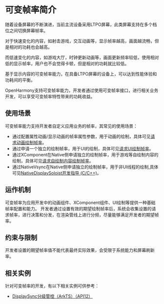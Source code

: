 # 可变帧率简介

随着设备屏幕的不断演进，当前主流设备采用LTPO屏幕，此类屏幕支持在多个档位之间切换屏幕帧率。

对于快速变化的内容，如射击游戏，交互动画等，显示帧率越高，画面越流畅，但是相对的功耗也会越高。

而低速变化的内容，如游戏大厅，时钟更新动画等，画面更新频率较低，使用相对低的显示帧率，用户也不会觉得卡顿，但是相对的功耗就比较低。

基于显示内容的可变帧率能力，在具备LTPO屏幕的设备上，可以达到性能体验和功耗间的平衡。

OpenHarmony支持可变帧率能力，开发者通过使用可变帧率接口，进行相关业务开发，可以享受可变帧率特性带来的功耗收益。


## 使用场景
可变帧率能力支持开发者自定义应用业务的帧率，其常见的使用场景：
- 通过配置属性动画/显示动画的帧率属性参数，用于动画的绘制，具体可见[请求动画绘制帧率](displaysync-animation.md)。
- 通过申请一个独立的绘制帧率，用于UI的绘制，具体可见[请求UI绘制帧率](displaysync-ui.md)。
- 通过XComponent在Native侧申请独立的绘制帧率，用于游戏等自绘制内容的绘制，具体可见[请求自绘制内容绘制帧率](displaysync-xcomponent.md)。
- 通过NativeVsync在Native侧申请独立的绘制帧率，用于非UI线程的绘制,具体可见[NativeDisplaySoloist开发指导 (C/C++)](displaysoloist-native-guidelines.md)。

## 运作机制
可变帧率为应用开发中的动画组件、XComponent组件、UI绘制等提供一种基础帧率配置和能力。
开发者通过设置有效的期望绘制帧率后，系统会收集设置的请求帧率，进行决策和分发，在渲染管线上进行分频，尽量能够满足开发者的期望帧率。

## 约束与限制

开发者设置的期望帧率值不能代表最终实际效果，会受限于系统能力和屏幕刷新率。

## 相关实例

针对可变帧率的开发，有以下相关实例可供参考：

- [DisplaySync分级管控（ArkTS）（API12）](https://gitee.com/openharmony/applications_app_samples/tree/OpenHarmony-5.0.1-Release/code/BasicFeature/Graphics/DisplaySync)